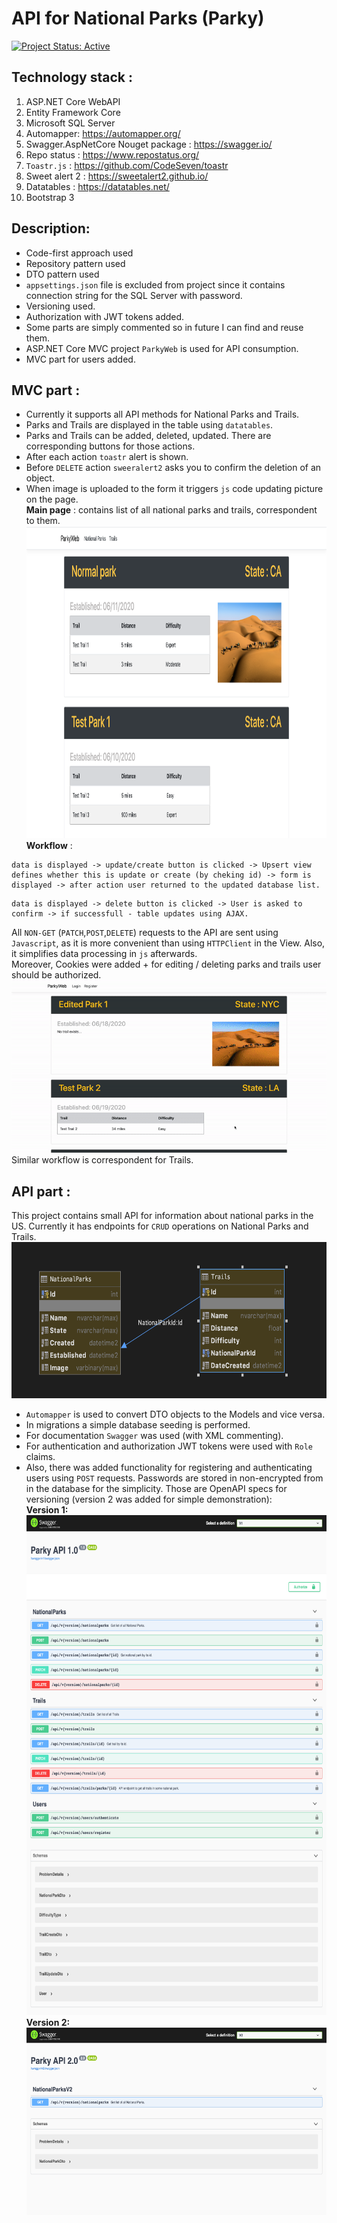 # API for National Parks (Parky)
[![Project Status: Active](https://www.repostatus.org/badges/latest/inactive.svg)](https://www.repostatus.org/#active)
## Technology stack : 
1. ASP.NET Core WebAPI
2. Entity Framework Core
3. Microsoft SQL Server
4. Automapper: https://automapper.org/
5. Swagger.AspNetCore Nouget package : https://swagger.io/
6. Repo status : https://www.repostatus.org/
7. `Toastr.js` : https://github.com/CodeSeven/toastr
8. Sweet alert 2 : <https://sweetalert2.github.io/>
9. Datatables : https://datatables.net/
10. Bootstrap 3
## Description:

* Code-first approach used
* Repository pattern used
* DTO pattern used
* `appsettings.json` file is excluded from project since it contains connection string for the SQL Server with password.
* Versioning used.
* Authorization with JWT tokens added.
* Some parts are simply commented so in future I can find and reuse them.
* ASP.NET Core MVC project `ParkyWeb` is used for API consumption.
* MVC part for users added.

## MVC part :
* Currently it supports all API methods for National Parks and Trails. 
* Parks and Trails are displayed in the table using `datatables`.
* Parks and Trails can be added, deleted, updated. There are corresponding buttons for those actions.
* After each action `toastr` alert is shown.
* Before `DELETE` action `sweeralert2` asks you to confirm the deletion of an object.
* When image is uploaded to the form it triggers `js` code updating picture on the page. 
<br/>**Main page** : contains list of all national parks and trails, correspondent to them.
<img src="git-src/main.png" height=500 /> **Workflow** : 
```f#
data is displayed -> update/create button is clicked -> Upsert view defines whether this is update or create (by cheking id) -> form is displayed -> after action user returned to the updated database list.
```
```f#
data is displayed -> delete button is clicked -> User is asked to confirm -> if successfull - table updates using AJAX.
```
All `NON-GET` (`PATCH`,`POST`,`DELETE`) requests to the API are sent using `Javascript`, as it is more convenient than using `HTTPClient` in the View. Also, it simplifies data processing in `js` afterwards. 
<br/>
Moreover, Cookies were added + for editing / deleting parks and trails user should be authorized.
<br/>
![WAIT FOR GIF TO LOAD...](/git-src/parky.gif)
<br/>
Similar workflow is correspondent for Trails. <br/>
## API part : 
This project contains small API for information about national parks in the US.
Currently it has endpoints for `CRUD` operations on National Parks and Trails. <br/>
<img src="git-src/database.png" height=250px /> <br/>
* `Automapper` is used to convert DTO objects to the Models and vice versa.
* In migrations a simple database seeding is performed.
* For documentation `Swagger` was used (with XML commenting).
* For authentication and authorization JWT tokens were used with `Role` claims. 
* Also, there was added functionality for registering and authenticating users using `POST` requests. Passwords are stored in non-encrypted from in the database for the simplicity. 
Those are OpenAPI specs for versioning (version 2 was added for simple demonstration): <br/>
**Version 1:** <br/>
<img src="git-src/apiv1.png" height=800 /> <br/>
**Version 2:** <br/>
<img src="git-src/apiv2.png" height=300 /> <br/>
